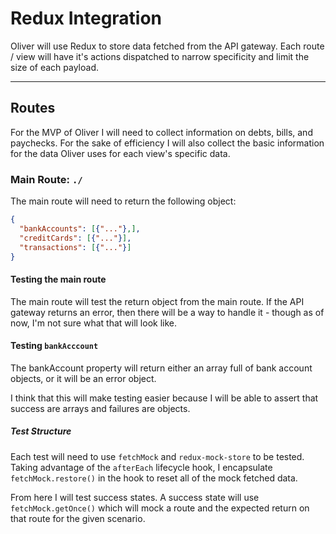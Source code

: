 # Redux Integration

Oliver will use Redux to store data fetched from the API gateway. Each route / view will have it's actions dispatched to narrow specificity and limit the size of each payload.

___

## Routes

 For the MVP of Oliver I will need to collect information on debts, bills, and paychecks. For the sake of efficiency I will also collect the basic information for the data Oliver uses for each view's specific data.

### Main Route: `./`

The main route will need to return the following object:

```JSON
{
  "bankAccounts": [{"..."},],
  "creditCards": [{"..."}],
  "transactions": [{"..."}]
}
```

#### Testing the main route

The main route will test the return object from the main route. If the API gateway returns an error, then there will be a way to handle it - though as of now, I'm not sure what that will look like. 

#### Testing `bankAcccount` 

The bankAccount property will return either an array full of bank account objects, or it will be an error object. 

I think that this will make testing easier because I will be able to assert that success are arrays and failures are objects. 

##### Test Structure

Each test will need to use `fetchMock` and `redux-mock-store` to be tested. Taking advantage of the `afterEach` lifecycle hook, I encapsulate `fetchMock.restore()` in the hook to reset all of the mock fetched data.

From here I will test success states. A success state will use `fetchMock.getOnce()` which will mock a route and the expected return on that route for the given scenario.